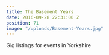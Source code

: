 ```yaml
---
title: The Basement Years
date: 2016-09-28 22:31:00 Z
position: 71
image: "/uploads/Basement-Years.jpg"
---
```


Gig listings for events in Yorkshire